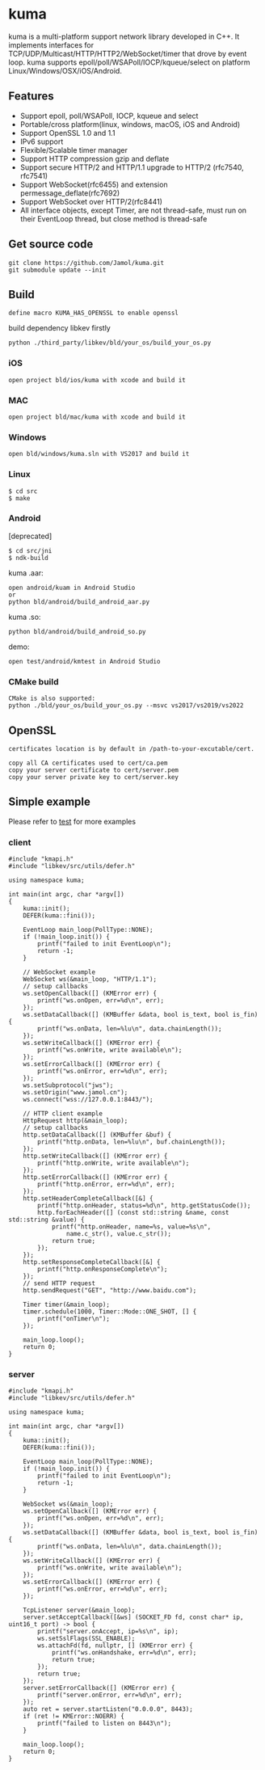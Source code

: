 # kuma
kuma is a multi-platform support network library developed in C++. It implements interfaces for TCP/UDP/Multicast/HTTP/HTTP2/WebSocket/timer that drove by event loop. kuma supports epoll/poll/WSAPoll/IOCP/kqueue/select on platform Linux/Windows/OSX/iOS/Android.

## Features

* Support epoll, poll/WSAPoll, IOCP, kqueue and select
* Portable/cross platform(linux, windows, macOS, iOS and Android)
* Support OpenSSL 1.0 and 1.1
* IPv6 support
* Flexible/Scalable timer manager
* Support HTTP compression gzip and deflate
* Support secure HTTP/2 and HTTP/1.1 upgrade to HTTP/2 (rfc7540, rfc7541)
* Support WebSocket(rfc6455) and extension permessage_deflate(rfc7692)
* Support WebSocket over HTTP/2(rfc8441)
* All interface objects, except Timer, are not thread-safe, must run on their EventLoop thread, but close method is thread-safe


## Get source code
```
git clone https://github.com/Jamol/kuma.git
git submodule update --init
```


## Build
```
define macro KUMA_HAS_OPENSSL to enable openssl
```
build dependency libkev firstly
```
python ./third_party/libkev/bld/your_os/build_your_os.py
```

### iOS
```
open project bld/ios/kuma with xcode and build it
```

### MAC
```
open project bld/mac/kuma with xcode and build it
```

### Windows
```
open bld/windows/kuma.sln with VS2017 and build it
```

### Linux
```
$ cd src
$ make
```

### Android
[deprecated]
```
$ cd src/jni
$ ndk-build
```
kuma .aar:
```
open android/kuam in Android Studio
or
python bld/android/build_android_aar.py
```
kuma .so:
```
python bld/android/build_android_so.py
```
demo:
```
open test/android/kmtest in Android Studio
```

### CMake build
```
CMake is also supported:
python ./bld/your_os/build_your_os.py --msvc vs2017/vs2019/vs2022
```

## OpenSSL
```
certificates location is by default in /path-to-your-excutable/cert.

copy all CA certificates used to cert/ca.pem
copy your server certificate to cert/server.pem
copy your server private key to cert/server.key
```

## Simple example
Please refer to [test](https://github.com/Jamol/kuma/tree/master/test) for more examples
### client
```
#include "kmapi.h"
#include "libkev/src/utils/defer.h"

using namespace kuma;

int main(int argc, char *argv[])
{
    kuma::init();
    DEFER(kuma::fini());
    
    EventLoop main_loop(PollType::NONE);
    if (!main_loop.init()) {
        printf("failed to init EventLoop\n");
        return -1;
    }
    
    // WebSocket example
    WebSocket ws(&main_loop, "HTTP/1.1");
    // setup callbacks
    ws.setOpenCallback([] (KMError err) {
        printf("ws.onOpen, err=%d\n", err);
    });
    ws.setDataCallback([] (KMBuffer &data, bool is_text, bool is_fin) {
        printf("ws.onData, len=%lu\n", data.chainLength());
    });
    ws.setWriteCallback([] (KMError err) {
        printf("ws.onWrite, write available\n");
    });
    ws.setErrorCallback([] (KMError err) {
        printf("ws.onError, err=%d\n", err);
    });
    ws.setSubprotocol("jws");
    ws.setOrigin("www.jamol.cn");
    ws.connect("wss://127.0.0.1:8443/");

    // HTTP client example
    HttpRequest http(&main_loop);
    // setup callbacks
    http.setDataCallback([] (KMBuffer &buf) {
        printf("http.onData, len=%lu\n", buf.chainLength());
    });
    http.setWriteCallback([] (KMError err) {
        printf("http.onWrite, write available\n");
    });
    http.setErrorCallback([] (KMError err) {
        printf("http.onError, err=%d\n", err);
    });
    http.setHeaderCompleteCallback([&] {
        printf("http.onHeader, status=%d\n", http.getStatusCode());
        http.forEachHeader([] (const std::string &name, const std::string &value) {
            printf("http.onHeader, name=%s, value=%s\n",
                name.c_str(), value.c_str());
            return true;
        });
    });
    http.setResponseCompleteCallback([&] {
        printf("http.onResponseComplete\n");
    });
    // send HTTP request
    http.sendRequest("GET", "http://www.baidu.com");
    
    Timer timer(&main_loop);
    timer.schedule(1000, Timer::Mode::ONE_SHOT, [] {
        printf("onTimer\n");
    });
    
    main_loop.loop();
    return 0;
}
```
### server
```
#include "kmapi.h"
#include "libkev/src/utils/defer.h"

using namespace kuma;

int main(int argc, char *argv[])
{
    kuma::init();
    DEFER(kuma::fini());
    
    EventLoop main_loop(PollType::NONE);
    if (!main_loop.init()) {
        printf("failed to init EventLoop\n");
        return -1;
    }
    
    WebSocket ws(&main_loop);
    ws.setOpenCallback([] (KMError err) {
        printf("ws.onOpen, err=%d\n", err);
    });
    ws.setDataCallback([] (KMBuffer &data, bool is_text, bool is_fin) {
        printf("ws.onData, len=%lu\n", data.chainLength());
    });
    ws.setWriteCallback([] (KMError err) {
        printf("ws.onWrite, write available\n");
    });
    ws.setErrorCallback([] (KMError err) {
        printf("ws.onError, err=%d\n", err);
    });
    
    TcpListener server(&main_loop);
    server.setAcceptCallback([&ws] (SOCKET_FD fd, const char* ip, uint16_t port) -> bool {
        printf("server.onAccept, ip=%s\n", ip);
        ws.setSslFlags(SSL_ENABLE);
        ws.attachFd(fd, nullptr, [] (KMError err) {
            printf("ws.onHandshake, err=%d\n", err);
            return true;
        });
        return true;
    });
    server.setErrorCallback([] (KMError err) {
        printf("server.onError, err=%d\n", err);
    });
    auto ret = server.startListen("0.0.0.0", 8443);
    if (ret != KMError::NOERR) {
        printf("failed to listen on 8443\n");
    }
    
    main_loop.loop();
    return 0;
}
```


